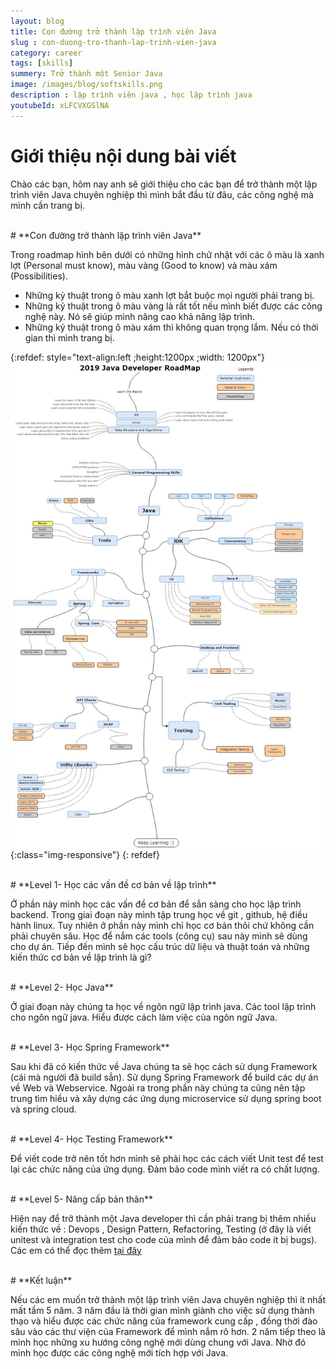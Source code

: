 ```yaml
---
layout: blog
title: Con đường trở thành lập trình viên Java
slug : con-duong-tro-thanh-lap-trinh-vien-java
category: career
tags: [skills]
summery: Trở thành một Senior Java   
image: /images/blog/softskills.png
description : lập trình viên java , học lập trình java
youtubeId: xLFCVXGSlNA
---
```


# **Giới thiệu nội dung bài viết**

Chào các bạn, hôm nay anh sẽ giới thiệu cho các bạn để trở thành một lập trình viên Java chuyên nghiệp thì mình bắt đầu từ đâu, các công nghệ mà mình cần trang bị.

<br>
# **Con đường trở thành lập trình viên Java**

Trong roadmap hình bên dưới có những hình chữ nhật với các ô màu là xanh lợt (Personal must know), màu vàng (Good to know) và màu xám (Possibilities).

- Những kỷ thuật trong ô màu xanh lợt bắt buộc mọi người phải trang bị.
- Những kỷ thuật trong ô màu vàng là rất tốt nếu mình biết được các công nghệ này. Nó sẽ giúp mình nâng cao khả năng lập trình.
- Những kỷ thuật trong ô màu xám thì không quan trọng lắm. Nếu có thời gian thì mình trang bị.

{:refdef: style="text-align:left ;height:1200px ;width: 1200px"}
![javaroadmap](/images/post/softskills/JavaDeveloperRoadMap.jpg){:class="img-responsive"}
{: refdef}

<br>
# **Level 1- Học các vấn đề cơ bản về lập trình**

Ở phần này mình học các vấn đề cơ bản để sẳn sàng cho học lập trình backend. Trong giai đoạn này mình tập trung học về git , github, hệ điều hành linux. Tuy nhiên ở phần này mình chỉ học cơ bản thôi chứ không cần phải chuyên sâu. Học để nắm các tools (công cụ) sau này mình sẽ dùng cho dự án. Tiếp đến mình sẽ học cấu trúc dữ liệu và thuật toán và những kiến thức cơ bản về lập trình là gì?

<br>
# **Level 2- Học Java**

Ở giai đoạn này chúng ta học về ngôn ngữ lập trình java. Các tool lập trình cho ngôn ngữ java. Hiểu được cách làm việc của ngôn ngữ Java.

<br>
# **Level 3- Học Spring Framework**

Sau khi đã có kiến thức về Java chúng ta sẽ học cách sử dụng Framework (cái mà người đã build sẳn). Sử dụng Spring Framework để build các dự án về Web và Webservice. Ngoài ra trong phần này chúng ta cũng nên tập trung tìm hiều và xây dựng các ứng dụng microservice sử dụng spring boot và spring cloud.

<br>
# **Level 4- Học Testing Framework**

Để viết code trở nên tốt hơn mình sẽ phải học các cách viết Unit test để test lại các chức năng của ứng dụng. Đảm bảo code mình viết ra có chất lượng.

<br>
# **Level 5- Nâng cấp bản thân**

Hiện nay để trở thành một Java developer thì cần phải trang bị thêm nhiều kiến thức về : Devops , Design Pattern, Refactoring, Testing (ở đây là viết unitest và integration test cho code của mình để đảm bảo code ít bị bugs).
Các em có thể đọc thêm [tại đây ](https://levunguyen.com/career/2020/05/14/tro-thanh-senior-java/)

<br>
# **Kết luận**

Nếu các em muốn trở thành một lập trình viên Java chuyên nghiệp thì ít nhất mất tầm 5 năm. 3 năm đầu là thời gian mình giành cho việc sử dụng thành thạo và hiểu được các chức năng của framework cung cấp , đồng thời đào sâu vào các thư viện của Framework để mình nắm rõ hơn. 2 năm tiếp theo là mình học những xu hướng công nghệ mới dùng chung với Java. Nhờ đó mình học được các công nghệ mới tích hợp với Java.
